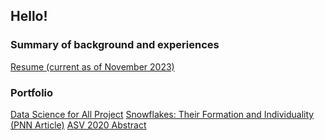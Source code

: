 ## Hello! 
### Summary of background and experiences
[Resume (current as of November 2023)](https://acrobat.adobe.com/link/review?uri=urn:aaid:scds:US:bbebc2c8-0b38-31f2-984f-4ad8fb4ccb29)

### Portfolio
[Data Science for All Project](https://acrobat.adobe.com/link/review?uri=urn:aaid:scds:US:bbc3e7a2-3153-31e0-aa51-414ec5bf3fc1) 
[Snowflakes: Their Formation and Individuality (PNN Article)](https://acrobat.adobe.com/link/review?uri=urn:aaid:scds:US:71ae02af-358b-36be-ae5b-700268bbb55e)
[ASV 2020 Abstract](https://acrobat.adobe.com/link/review?uri=urn:aaid:scds:US:2e516f86-7780-3547-a654-dec4d9d2f6cd)
